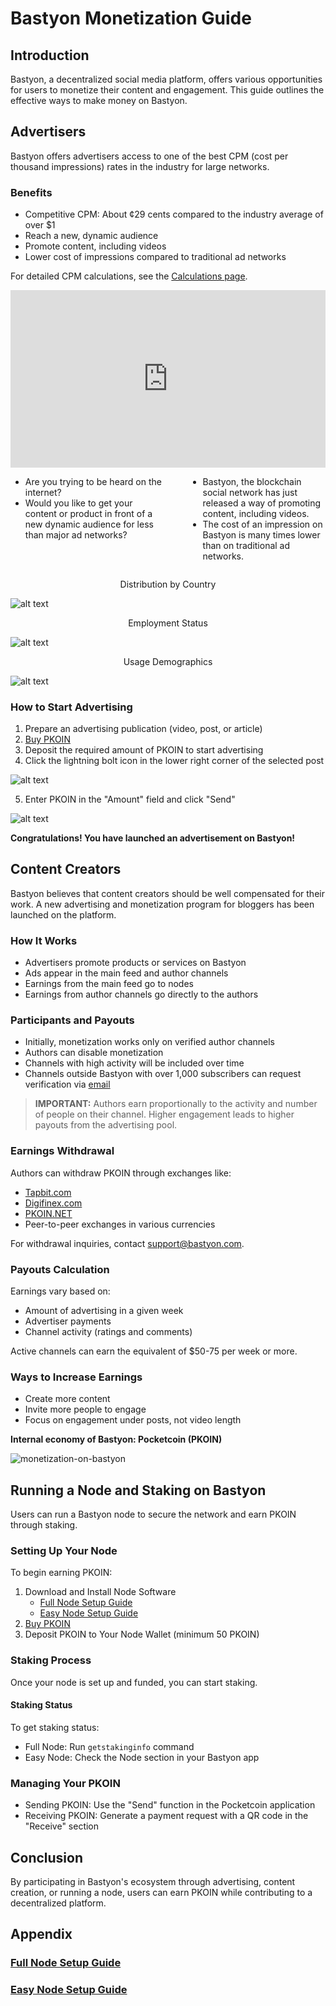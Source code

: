 # Bastyon Monetization Guide

## Introduction

Bastyon, a decentralized social media platform, offers various opportunities for users to monetize their content and engagement. This guide outlines the effective ways to make money on Bastyon.

## Advertisers

Bastyon offers advertisers access to one of the best CPM (cost per thousand impressions) rates in the industry for large networks.

### Benefits

- Competitive CPM: About ¢29 cents compared to the industry average of over $1
- Reach a new, dynamic audience
- Promote content, including videos
- Lower cost of impressions compared to traditional ad networks

For detailed CPM calculations, see the [Calculations page](advertisement-cpm-calculation.md).

<div style="display: flex; justify-content: center; align-items: center;">
    <iframe width="640" style="aspect-ratio:1.7770833333333333" src="https://bastyon.com/embedVideo.php?embed=true&amp;autoplay=false&amp;s=2cdab966cf0cce28b52597a42d9f4290489b120a2ec64a09e6a6650ffb090f66&amp;host=peertube23.pocketnet.app&amp;id=cf7b0d22-6d10-46bc-bb9b-de6d51482153" frameborder="0" allow="accelerometer; clipboard-write; encrypted-media; gyroscope; picture-in-picture" allowfullscreen=""></iframe>
</div>

<div style="display: flex; justify-content: center; width: 100%;">
    <div style="display: flex; max-width: 600px;">
        <div style="margin-right: 40px;">
            <ul>
                <li>Are you trying to be heard on the internet?</li>
                <li>Would you like to get your content or product in front of a new dynamic audience for less than major ad networks?</li>
            </ul>
        </div>
        <div>
            <ul>
                <li>Bastyon, the blockchain social network has just released a way of promoting content, including videos.</li>
                <li>The cost of an impression on Bastyon is many times lower than on traditional ad networks.</li>
            </ul>
        </div>
    </div>
</div>

<p align="center"> Distribution by Country</p>

![alt text](./assets/img/bastyon-usage-distribution-by-country.png)

<p align="center">Employment Status</p>

![alt text](./assets/img/bastyon-usage-employment-status.png)

<p align="center">Usage Demographics</p>

![alt text](./assets/img/bastyon-usage-audience.png)

### How to Start Advertising

1. Prepare an advertising publication (video, post, or article)
2. [Buy PKOIN](buying-pkoin.md)
3. Deposit the required amount of PKOIN to start advertising
4. Click the lightning bolt icon in the lower right corner of the selected post

![alt text](./assets/img/lightning-bolt-action.png)

5. Enter PKOIN in the "Amount" field and click "Send"

![alt text](./assets/img/lift-up-the-post.png)

**Congratulations! You have launched an advertisement on Bastyon!**

## Content Creators

Bastyon believes that content creators should be well compensated for their work. A new advertising and monetization program for bloggers has been launched on the platform.

### How It Works

- Advertisers promote products or services on Bastyon
- Ads appear in the main feed and author channels
- Earnings from the main feed go to nodes
- Earnings from author channels go directly to the authors

### Participants and Payouts

- Initially, monetization works only on verified author channels
- Authors can disable monetization
- Channels with high activity will be included over time
- Channels outside Bastyon with over 1,000 subscribers can request verification via [email](mailto:support@bastyon.com)

> **IMPORTANT:** Authors earn proportionally to the activity and number of people on their channel. Higher engagement leads to higher payouts from the advertising pool.

### Earnings Withdrawal

Authors can withdraw PKOIN through exchanges like:
- [Tapbit.com](Tapbit.com)
- [Digifinex.com](Digifinex.com)
- [PKOIN.NET](https://pkoin.net)
- Peer-to-peer exchanges in various currencies

For withdrawal inquiries, contact [support@bastyon.com](mailto:support@bastyon.com).

### Payouts Calculation

Earnings vary based on:
- Amount of advertising in a given week
- Advertiser payments
- Channel activity (ratings and comments)

Active channels can earn the equivalent of $50-75 per week or more.

### Ways to Increase Earnings

- Create more content
- Invite more people to engage
- Focus on engagement under posts, not video length

**Internal economy of Bastyon: Pocketcoin (PKOIN)**

![monetization-on-bastyon](./assets/img/monetization-on-bastyon.png)

## Running a Node and Staking on Bastyon

Users can run a Bastyon node to secure the network and earn PKOIN through staking.

### Setting Up Your Node

To begin earning PKOIN:

1. Download and Install Node Software
   - [Full Node Setup Guide](/guide/full-node/)
   - [Easy Node Setup Guide](/guide/easy-node/)
2. [Buy PKOIN](buying-pkoin.md)
3. Deposit PKOIN to Your Node Wallet (minimum 50 PKOIN)

### Staking Process

Once your node is set up and funded, you can start staking.

#### Staking Status

To get staking status:

- Full Node: Run `getstakinginfo` command
- Easy Node: Check the Node section in your Bastyon app

### Managing Your PKOIN

- Sending PKOIN: Use the "Send" function in the Pocketcoin application
- Receiving PKOIN: Generate a payment request with a QR code in the "Receive" section

## Conclusion

By participating in Bastyon's ecosystem through advertising, content creation, or running a node, users can earn PKOIN while contributing to a decentralized platform.

## Appendix

### [Full Node Setup Guide](../full-node-setup/)

### [Easy Node Setup Guide](../easy-node-setup/)